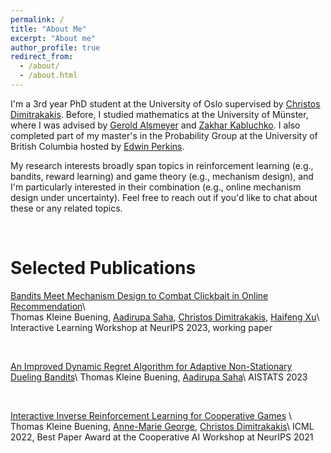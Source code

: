 ```yaml
---
permalink: /
title: "About Me"
excerpt: "About me"
author_profile: true
redirect_from: 
  - /about/
  - /about.html
---
```



I'm a 3rd year PhD student at the University of Oslo supervised by [Christos Dimitrakakis](https://sites.google.com/site/christosdimitrakakis).
Before, I studied mathematics at the University of Münster, where I was advised by [Gerold Alsmeyer](https://www.uni-muenster.de/Stochastik/en/Arbeitsgruppen/Alsmeyer/index.shtml) and [Zakhar Kabluchko](https://scholar.google.com/citations?user=ZYBsQucAAAAJ&hl=en). 
I also completed part of my master's in the Probability Group at the University of British Columbia hosted by [Edwin Perkins](https://personal.math.ubc.ca/~perkins/perkins.html). 

My research interests broadly span topics in reinforcement learning (e.g., bandits, reward learning) and game theory (e.g., mechanism design), and I'm particularly interested in their combination (e.g., online mechanism design under uncertainty). 
Feel free to reach out if you'd like to chat about these or any related topics. 


<br/>


Selected Publications
====

[Bandits Meet Mechanism Design to Combat Clickbait in Online Recommendation](https://openreview.net/pdf?id=iIhXNqNh1c)\   
Thomas Kleine Buening, [Aadirupa Saha](https://aadirupa.github.io/), [Christos Dimitrakakis](https://sites.google.com/site/christosdimitrakakis), [Haifeng Xu](https://www.haifeng-xu.com/)\ 
Interactive Learning Workshop at NeurIPS 2023, working paper 

<br />

[An Improved Dynamic Regret Algorithm for Adaptive Non-Stationary Dueling Bandits](https://arxiv.org/abs/2210.14322)\ 
Thomas Kleine Buening, [Aadirupa Saha](https://aadirupa.github.io/)\ 
AISTATS 2023

<br />

[Interactive Inverse Reinforcement Learning for Cooperative Games](https://proceedings.mlr.press/v162/buning22a.html)  \ 
Thomas Kleine Buening, [Anne-Marie George](https://scholar.google.de/citations?user=uOuR7XgAAAAJ&hl=en), [Christos Dimitrakakis](https://sites.google.com/site/christosdimitrakakis)\ 
ICML 2022, Best Paper Award at the Cooperative AI Workshop at NeurIPS 2021